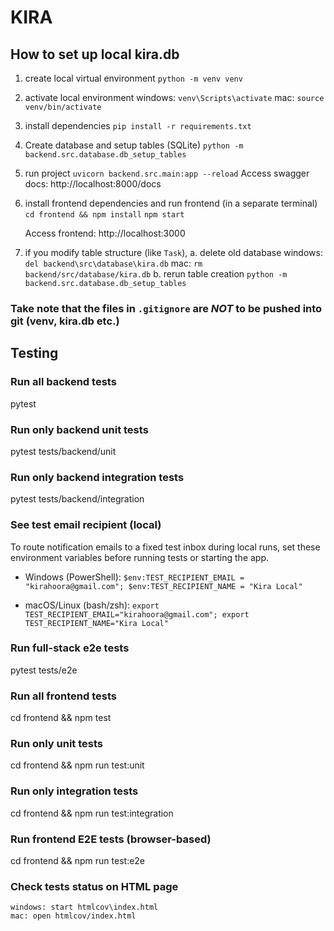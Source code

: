 # KIRA

## How to set up local kira.db

1. create local virtual environment
   `python -m venv venv`

2. activate local environment
   windows: `venv\Scripts\activate`
   mac: `source venv/bin/activate`

3. install dependencies
   `pip install -r requirements.txt`

4. Create database and setup tables (SQLite)
   `python -m backend.src.database.db_setup_tables`

5. run project
   `uvicorn backend.src.main:app --reload`
   Access swagger docs: http://localhost:8000/docs

6. install frontend dependencies and run frontend (in a separate terminal)
   `cd frontend && npm install`
   `npm start`

   Access frontend: http://localhost:3000

7. if you modify table structure (like `Task`),
   a. delete old database
   windows: `del backend\src\database\kira.db`
   mac: `rm backend/src/database/kira.db`
   b. rerun table creation
   `python -m backend.src.database.db_setup_tables`

### Take note that the files in `.gitignore` are _NOT_ to be pushed into git (venv, kira.db etc.)

## Testing

### Run all backend tests

pytest

### Run only backend unit tests

pytest tests/backend/unit

### Run only backend integration tests

pytest tests/backend/integration

### See test email recipient (local)

To route notification emails to a fixed test inbox during local runs, set these environment variables before running tests or starting the app.

- Windows (PowerShell):
  `$env:TEST_RECIPIENT_EMAIL = "kirahoora@gmail.com"; $env:TEST_RECIPIENT_NAME = "Kira Local"`

- macOS/Linux (bash/zsh):
  `export TEST_RECIPIENT_EMAIL="kirahoora@gmail.com"; export TEST_RECIPIENT_NAME="Kira Local"`

### Run full-stack e2e tests

pytest tests/e2e

### Run all frontend tests

cd frontend && npm test

### Run only unit tests

cd frontend && npm run test:unit

### Run only integration tests

cd frontend && npm run test:integration

### Run frontend E2E tests (browser-based)

cd frontend && npm run test:e2e

### Check tests status on HTML page

    windows: start htmlcov\index.html
    mac: open htmlcov/index.html
